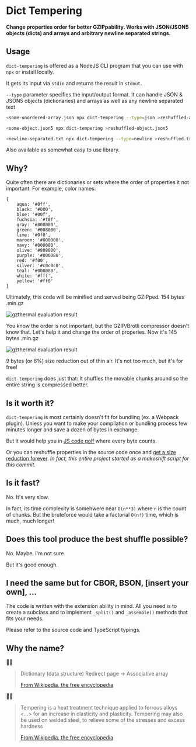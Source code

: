 # Dict Tempering

**Change properties order for better GZIPpability. Works with JSON/JSON5 objects (dicts) and arrays and arbitrary newline separated strings.**

## Usage

`dict-tempering` is offered as a NodeJS CLI program that you can use with `npx` or install locally.

It gets its input via `stdin` and returns the result in `stdout`.

`--type` parameter specifies the input/output format. It can handle JSON & JSON5 objects (dictionaries) and arrays as well as any newline separated text

```sh
<some-unordered-array.json npx dict-tempering --type=json >reshuffled-array.json
```

```sh
<some-object.json5 npx dict-tempering >reshuffled-object.json5
```

```sh
<newline-separated.txt npx dict-tempering --type=newline >reshuffled.txt
```

Also available as somewhat easy to use library.

## Why?

Quite often there are dictionaries or sets where the order of properties it not important. For example, color names:

```json5
{
    aqua: '#0ff',
    black: '#000',
    blue: '#00f',
    fuchsia: '#f0f',
    gray: '#808080',
    green: '#008000',
    lime: '#0f0',
    maroon: '#800000',
    navy: '#000080',
    olive: '#808000',
    purple: '#800080',
    red: '#f00',
    silver: '#c0c0c0',
    teal: '#008080',
    white: '#fff',
    yellow: '#ff0'
}
```

Ultimately, this code will be minified and served being GZIPped. 154 bytes .min.gz

![gzthermal evaluation result](https://github.com/subzey/dict-tempering/raw/master/docs/16-colors-alphabetically.png)

You know the order is not important, but the GZIP/Brotli compressor doesn't know that. Let's help it and change the order of properies. Now it's 145 bytes .min.gz

![gzthermal evaluation result](https://github.com/subzey/dict-tempering/blob/master/docs/16-colors-tempered.png)

9 bytes (or 6%) size reduction out of thin air. It's not too much, but it's for free!

`dict-tempering` does just that: It shuffles the movable chunks around so the entire string is compressed better.

## Is it worth it?

`dict-tempering` is most certainly doesn't fit for bundling (ex. a Webpack plugin). Unless you want to make your compilation or bundling process few minutes longer and save a dozen of bytes in exchange.

But it would help you in [JS code golf](https://jsgolf.club/) where every byte counts.

Or you can reshuffle properties in the source code once and [get a size reduction forever](https://github.com/tradingview/lightweight-charts/commit/13ab1c6a76de9e35ffdc465afb159176d935c88f). _In fact, this entire project started as a makeshift script for this commit._

## Is it fast?

No. It's very slow.

In fact, its time complexity is somehwere near `O(n**3)` where `n` is the count of chunks. But the bruteforce would take a factorial `O(n!)` time, which is much, much longer!

## Does this tool produce the best shuffle possible?

No. Maybe. I'm not sure.

But it's good enough.

## I need the same but for CBOR, BSON, [insert your own], ...

The code is written with the extension ability in mind. All you need is to create a subclass and to implement `_split()` and `_assemble()` methods that fits your needs.

Please refer to the source code and TypeScript typings.

## Why the name?

🧑‍💻

> Dictionary (data structure)
> Redirect page → Associative array
>
> [From Wikipedia, the free encyclopedia](https://en.wikipedia.org/w/index.php?title=Dictionary_%28data_structure%29&redirect=no)

🧑‍🏭

> Tempering is a heat treatment technique applied to ferrous alloys <...> for an increase in elasticity and plasticity. 
> Tempering may also be used on welded steel, to relieve some of the stresses and excess hardness
>
> [From Wikipedia, the free encyclopedia](https://en.wikipedia.org/wiki/Tempering_%28metallurgy%29)

